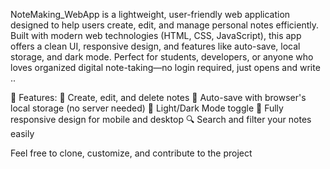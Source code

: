 NoteMaking_WebApp is a lightweight, user-friendly web application designed to help users create, edit, and manage personal notes efficiently. Built with modern web technologies (HTML, CSS, JavaScript), this app offers a clean UI, responsive design, and features like auto-save, local storage, and dark mode. Perfect for students, developers, or anyone who loves organized digital note-taking—no login required, just opens and write ..

🚀 Features:
📝 Create, edit, and delete notes
💾 Auto-save with browser's local storage (no server needed)
🌙 Light/Dark Mode toggle
📱 Fully responsive design for mobile and desktop
🔍 Search and filter your notes easily

Feel free to clone, customize, and contribute to the project
